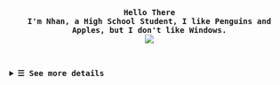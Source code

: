 <!-- START -->

<!-- Profile -->
<p align="left"><strong><samp></samp></strong></p>
  <p align="center">
    <samp>
      <b>
        Hello There
      <br>
        I'm Nhan, a High School Student, I like Penguins and Apples, but I don't like Windows.
      </b>
      <br>
        <image src="https://readme-typing-svg.herokuapp.com?font=JetBrainsMono+Nerd+Font&size=12&pause=1000&color=7A95C9&center=true&width=435&lines=Make+it+simple+but+I'm+a+complicant+person">
      <br>
      <b>
      </b>
    </samp>
  </p>
<p align="right"><strong><samp></samp></strong></p>

<br>

<!-- contribution snake -->
<p align="center">
</p>

<!-- ### My Toolbox 🧰 -->
<!-- ![my distro](https://img.shields.io/badge/Arch_Linux-1793D1?style=for-the-badge&logo=arch-linux&logoColor=white) -->
<!-- ![C](https://img.shields.io/badge/C-00599C?style=for-the-badge&logo=c&logoColor=white) -->
<!-- ![C++](https://img.shields.io/badge/C%2B%2B-00599C?style=for-the-badge&logo=c%2B%2B&logoColor=white) -->
<!-- ![Go](https://img.shields.io/badge/Go-00ADD8?style=for-the-badge&logo=go&logoColor=white) -->
<!-- ![Java](https://img.shields.io/badge/Java-ED8B00?style=for-the-badge&logo=java&logoColor=white) -->
<!-- ![HTML5](https://img.shields.io/badge/HTML5-E34F26?style=for-the-badge&logo=html5&logoColor=white) -->
<!-- ![Python](https://img.shields.io/badge/Python-14354C?style=for-the-badge&logo=python&logoColor=white) -->
<!-- ![Kotlin](https://img.shields.io/badge/Kotlin-0095D5?&style=for-the-badge&logo=kotlin&logoColor=white) -->
<!-- ![Lua](https://img.shields.io/badge/Lua-2C2D72?style=for-the-badge&logo=lua&logoColor=white) -->
<!-- ![Markdown](https://img.shields.io/badge/Markdown-000000?style=for-the-badge&logo=markdown&logoColor=white) -->
<!-- ![Shell script](https://img.shields.io/badge/Shell_Script-121011?style=for-the-badge&logo=gnu-bash&logoColor=white) -->
<!-- ![Alacritty](https://img.shields.io/badge/alacritty-F46D01?style=for-the-badge&logo=alacritty&logoColor=white) -->
<!-- ![Vim](https://img.shields.io/badge/NeoVim-E34F8?style=for-the-badge&logo=neovim&logoColor=white) -->
<!-- ![GIT](https://img.shields.io/badge/GIT-E44C30?style=for-the-badge&logo=git&logoColor=white "My main version control system") -->
<!-- ![GitHub](https://img.shields.io/badge/GitHub-002?style=for-the-badge&logo=github&logoColor=white) -->
<!-- ![TMUX](https://img.shields.io/badge/tmux-1BB91F?style=for-the-badge&logo=tmux&logoColor=white) -->
<!-- ![IntelliJ](https://img.shields.io/badge/IntelliJ-011111?style=for-the-badge&logo=intellij&logoColor=white) -->
<!-- ![Rust](https://img.shields.io/badge/Rust-D0021B?style=for-the-badge&logo=rust&logoColor=white) -->
<!-- ![Android](https://img.shields.io/badge/Android-00ff0?style=for-the-badge&logo=android&logoColor=white) -->
<!-- ![Kitty](https://img.shields.io/badge/Kitty-000000?style=for-the-badge&logo=kitty&logoColor=white) -->
<!-- ![Docker](https://img.shields.io/badge/Docker-2496ED?style=for-the-badge&logo=docker&logoColor=white) -->
<!-- ![PostgreSQL](https://img.shields.io/badge/PostgreSQL-316192?style=for-the-badge&logo=postgresql&logoColor=white) -->
<!-- ![Spring](https://img.shields.io/badge/Spring-6DB33F?style=for-the-badge&logo=spring&logoColor=white) -->
<!-- ![Spring Boot](https://img.shields.io/badge/Spring_Boot-F2F4F9?style=for-the-badge&logo=spring-boot) -->
<!-- ![LaTeX](https://img.shields.io/badge/LaTeX-008080?style=for-the-badge&logo=latex&logoColor=white) -->
<!-- ![CLion](https://img.shields.io/badge/CLion-000000?style=for-the-badge&logo=clion&logoColor=white) -->
<!-- ![PyCharm](https://img.shields.io/badge/PyCharm-000000?style=for-the-badge&logo=pycharm&logoColor=white) -->
<!-- ![Visual Studio Code](https://img.shields.io/badge/Visual_Studio_Code-007ACC?style=for-the-badge&logo=visual-studio-code&logoColor=white) -->
<!-- ![Cmake](https://img.shields.io/badge/CMake-064F8C?style=for-the-badge&logo=cmake&logoColor=white) -->
<!-- ![Make](https://img.shields.io/badge/Make-1F425F?style=for-the-badge&logo=gnu-make&logoColor=white) -->
<!-- ![Maven](https://img.shields.io/badge/Maven-C71A36?style=for-the-badge&logo=apache-maven&logoColor=white) -->
<!-- ![Cargo](https://img.shields.io/badge/Cargo-000000?style=for-the-badge&logo=rust&logoColor=white) -->
<!-- ![Fish shell](https://img.shields.io/badge/Fish_shell-000000?style=for-the-badge&logo=fish-shell&logoColor=white) -->
<!---->
<!-- <div align="justify"> -->


<details>
<summary><samp><b>&#9776; See more details</b></samp></summary>
  </summary>

  <!-- Github Trophy -->
  <div align="center">
  <table>
  <tr>
  <td><a href="#--------"><img align="center" alt="GitHub Trophy" src="https://github-trophies.vercel.app/?username=rxyhn&rank=SECRET,SSS,SS,S,AAA,AA,A&row=2&column=3&margin-w=15&margin-h=15&no-frame=true&theme=nord"></a></td>
  </tr>
  </table>
  </div>

  <!-- Github Stats -->
  <div align="center">
  <table>
  <tr>
  <td><a href="#--------"><img height="137px" align="center" alt="GitHub Stats" src="https://github-readme-stats.vercel.app/api?username=rxyhn&count_private=true&show_icons=true&include_all_commits=true&line_height=21&hide_border=true&theme=nord"/></a></td>
  <td><a href="#--------"><img height="137px" align="center" alt="Top Language" src="https://github-readme-stats.vercel.app/api/top-langs/?username=rxyhn&layout=compact&line_height=21&hide_border=true&theme=nord"/></a></td>
  </tr>
  </table>
  </div>

  </details>
  </div>
</details>
